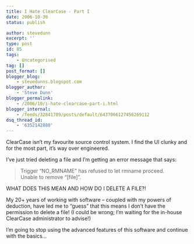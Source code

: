 ```yaml
---
title: I Hate ClearCase - Part I
date: 2006-10-30
status: publish

author: stevedunn
excerpt: ''
type: post
id: 85
tags:
    - Uncategorised
tag: []
post_format: []
blogger_blog:
    - stevedunns.blogspot.com
blogger_author:
    - 'Steve Dunn'
blogger_permalink:
    - /2006/10/i-hate-clearcase-part-i.html
blogger_internal:
    - /feeds/32841709/posts/default/6437066127456269112
dsq_thread_id:
    - '6352142888'
---
```

ClearCase isn’t my favourite source control system. I find the UI clunky and for the most part, it’s way over engineered.

I’ve just tried deleting a file and I’m getting an error message that says:

> Trigger “NO\_RMNAME” has refused to let rmname proceed.   
> Unable to remove “\[file\]”.

WHAT DOES THIS MEAN AND HOW DO I DELETE A FILE?!

My 20+ years of working with software – coupled with my powers of deduction, have led me to “guess” that this means I don’t have the permission to delete a file! (I could be wrong; I’m waiting for the in-house ClearCase administrator to advise!)

I’m going to stop using the advanced features of this software and continue with the basics…